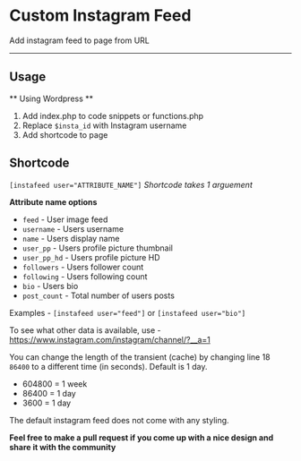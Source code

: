 # Custom Instagram Feed
Add instagram feed to page from URL

---

## Usage

** Using Wordpress **
1. Add index.php to code snippets or functions.php
2. Replace `$insta_id` with Instagram username
3. Add shortcode to page

## Shortcode 

``` [instafeed user="ATTRIBUTE_NAME"] ```
*Shortcode takes 1 arguement*

**Attribute name options** 
* `feed` - User image feed
* `username` - Users username
* `name` - Users display name
* `user_pp` - Users profile picture thumbnail
* `user_pp_hd` - Users profile picture HD
* `followers` - Users follower count
* `following` - Users following count
* `bio` - Users bio
* `post_count` - Total number of users posts

Examples - `[instafeed user="feed"]` or `[instafeed user="bio"]`

To see what other data is available, use - https://www.instagram.com/instagram/channel/?__a=1 

You can change the length of the transient (cache) by changing line 18 `86400` to a different time (in seconds). Default is 1 day.

* 604800 = 1 week
* 86400 = 1 day
* 3600 = 1 day

The default instagram feed does not come with any styling.

**Feel free to make a pull request if you come up with a nice design and share it with the community**
